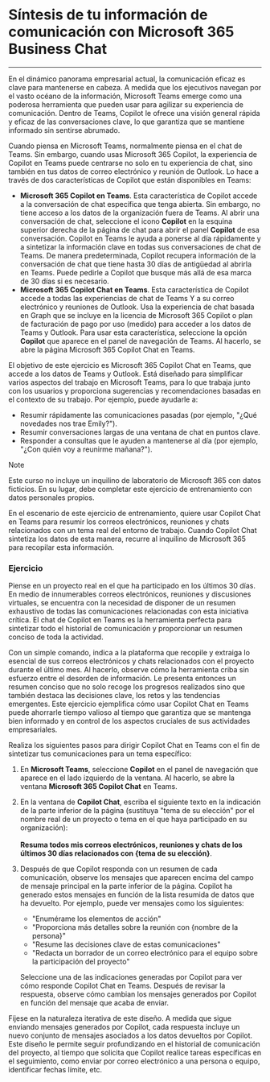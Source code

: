 
# Síntesis de tu información de comunicación con Microsoft 365 Business Chat
---
En el dinámico panorama empresarial actual, la comunicación eficaz es clave para mantenerse en cabeza. A medida que los ejecutivos navegan por el vasto océano de la información, Microsoft Teams emerge como una poderosa herramienta que pueden usar para agilizar su experiencia de comunicación. Dentro de Teams, Copilot le ofrece una visión general rápida y eficaz de las conversaciones clave, lo que garantiza que se mantiene informado sin sentirse abrumado.

Cuando piensa en Microsoft Teams, normalmente piensa en el chat de Teams. Sin embargo, cuando usas Microsoft 365 Copilot, la experiencia de Copilot en Teams puede centrarse no solo en tu experiencia de chat, sino también en tus datos de correo electrónico y reunión de Outlook. Lo hace a través de dos características de Copilot que están disponibles en Teams:

- **Microsoft 365 Copilot en Teams**. Esta característica de Copilot accede a la conversación de chat específica que tenga abierta. Sin embargo, no tiene acceso a los datos de la organización fuera de Teams. Al abrir una conversación de chat, seleccione el icono **Copilot** en la esquina superior derecha de la página de chat para abrir el panel **Copilot** de esa conversación. Copilot en Teams le ayuda a ponerse al día rápidamente y a sintetizar la información clave en todas sus conversaciones de chat de Teams. De manera predeterminada, Copilot recupera información de la conversación de chat que tiene hasta 30 días de antigüedad al abrirla en Teams. Puede pedirle a Copilot que busque más allá de esa marca de 30 días si es necesario.
- **Microsoft 365 Copilot Chat en Teams**. Esta característica de Copilot accede a todas las experiencias de chat de Teams Y a su correo electrónico y reuniones de Outlook. Usa la experiencia de chat basada en Graph que se incluye en la licencia de Microsoft 365 Copilot o plan de facturación de pago por uso (medido) para acceder a los datos de Teams y Outlook. Para usar esta característica, seleccione la opción **Copilot** que aparece en el panel de navegación de Teams. Al hacerlo, se abre la página Microsoft 365 Copilot Chat en Teams.

El objetivo de este ejercicio es Microsoft 365 Copilot Chat en Teams, que accede a los datos de Teams y Outlook. Está diseñado para simplificar varios aspectos del trabajo en Microsoft Teams, para lo que trabaja junto con los usuarios y proporciona sugerencias y recomendaciones basadas en el contexto de su trabajo. Por ejemplo, puede ayudarle a:

- Resumir rápidamente las comunicaciones pasadas (por ejemplo, "¿Qué novedades nos trae Emily?").
- Resumir conversaciones largas de una ventana de chat en puntos clave.
- Responder a consultas que le ayuden a mantenerse al día (por ejemplo, "¿Con quién voy a reunirme mañana?").

> [!NOTE]
> Este curso no incluye un inquilino de laboratorio de Microsoft 365 con datos ficticios. En su lugar, debe completar este ejercicio de entrenamiento con datos personales propios. 

En el escenario de este ejercicio de entrenamiento, quiere usar Copilot Chat en Teams para resumir los correos electrónicos, reuniones y chats relacionados con un tema real del entorno de trabajo. Cuando Copilot Chat sintetiza los datos de esta manera, recurre al inquilino de Microsoft 365 para recopilar esta información.

### Ejercicio

Piense en un proyecto real en el que ha participado en los últimos 30 días. En medio de innumerables correos electrónicos, reuniones y discusiones virtuales, se encuentra con la necesidad de disponer de un resumen exhaustivo de todas las comunicaciones relacionadas con esta iniciativa crítica. El chat de Copilot en Teams es la herramienta perfecta para sintetizar todo el historial de comunicación y proporcionar un resumen conciso de toda la actividad.

Con un simple comando, indica a la plataforma que recopile y extraiga lo esencial de sus correos electrónicos y chats relacionados con el proyecto durante el último mes. Al hacerlo, observe cómo la herramienta criba sin esfuerzo entre el desorden de información. Le presenta entonces un resumen conciso que no solo recoge los progresos realizados sino que también destaca las decisiones clave, los retos y las tendencias emergentes. Este ejercicio ejemplifica cómo usar Copilot Chat en Teams puede ahorrarle tiempo valioso al tiempo que garantiza que se mantenga bien informado y en control de los aspectos cruciales de sus actividades empresariales.

Realiza los siguientes pasos para dirigir Copilot Chat en Teams con el fin de sintetizar tus comunicaciones para un tema específico:

1. En **Microsoft Teams**, seleccione **Copilot** en el panel de navegación que aparece en el lado izquierdo de la ventana. Al hacerlo, se abre la ventana **Microsoft 365 Copilot Chat** en Teams.
1. En la ventana de **Copilot Chat**, escriba el siguiente texto en la indicación de la parte inferior de la página (sustituya "tema de su elección" por el nombre real de un proyecto o tema en el que haya participado en su organización): <br><br>**Resuma todos mis correos electrónicos, reuniones y chats de los últimos 30 días relacionados con {tema de su elección}**.
1. Después de que Copilot responda con un resumen de cada comunicación, observe los mensajes que aparecen encima del campo de mensaje principal en la parte inferior de la página. Copilot ha generado estos mensajes en función de la lista resumida de datos que ha devuelto. Por ejemplo, puede ver mensajes como los siguientes:
   - "Enumérame los elementos de acción"
   - "Proporciona más detalles sobre la reunión con {nombre de la persona}"
   - "Resume las decisiones clave de estas comunicaciones"
   - "Redacta un borrador de un correo electrónico para el equipo sobre la participación del proyecto"

    Seleccione una de las indicaciones generadas por Copilot para ver cómo responde Copilot Chat en Teams. Después de revisar la respuesta, observe cómo cambian los mensajes generados por Copilot en función del mensaje que acaba de enviar.

Fíjese en la naturaleza iterativa de este diseño. A medida que sigue enviando mensajes generados por Copilot, cada respuesta incluye un nuevo conjunto de mensajes asociados a los datos devueltos por Copilot. Este diseño le permite seguir profundizando en el historial de comunicación del proyecto, al tiempo que solicita que Copilot realice tareas específicas en el seguimiento, como enviar por correo electrónico a una persona o equipo, identificar fechas límite, etc.
